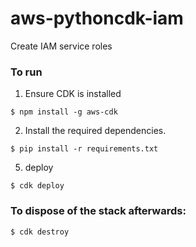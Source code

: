 # aws-pythoncdk-iam

Create IAM service roles

### To run
1. Ensure CDK is installed
```
$ npm install -g aws-cdk
```

2. Install the required dependencies.

```
$ pip install -r requirements.txt
```

5. deploy

```
$ cdk deploy
```

### To dispose of the stack afterwards:

```
$ cdk destroy
```